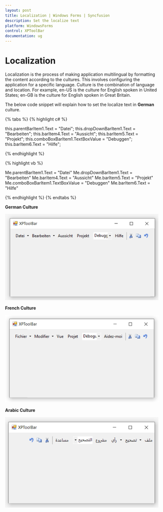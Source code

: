 ```yaml
---
layout: post
title: Localization | Windows Forms | Syncfusion
description: Set the localize text
platform: WindowsForms
control: XPToolBar
documentation: ug
---
```


# Localization

Localization is the process of making application multilingual by formatting the content according to the cultures. This involves configuring the application for a specific language. Culture is the combination of language and location. For example, en-US is the culture for English spoken in United States; en-GB is the culture for English spoken in Great Britain.


The below code snippet will explain how to set the localize text in **German** culture.

{% tabs %}
{% highlight c# %}

this.parentBarItem1.Text = "Datei";
this.dropDownBarItem1.Text = "Bearbeiten";
this.barItem4.Text = "Aussicht";
this.barItem5.Text = "Projekt";
this.comboBoxBarItem1.TextBoxValue = "Debuggen";
this.barItem6.Text = "Hilfe";

{% endhighlight %}

{% highlight vb %}

Me.parentBarItem1.Text = "Datei"
Me.dropDownBarItem1.Text = "Bearbeiten"
Me.barItem4.Text = "Aussicht"
Me.barItem5.Text = "Projekt"
Me.comboBoxBarItem1.TextBoxValue = "Debuggen"
Me.barItem6.Text = "Hilfe"

{% endhighlight %}
{% endtabs %}


**German Culture**

![German Culture](Localization_Images/GE.png)

**French Culture**

![French Culture**](Localization_Images/FR.png)

**Arabic Culture**

![Arabic Culture](Localization_Images/AR.png)
